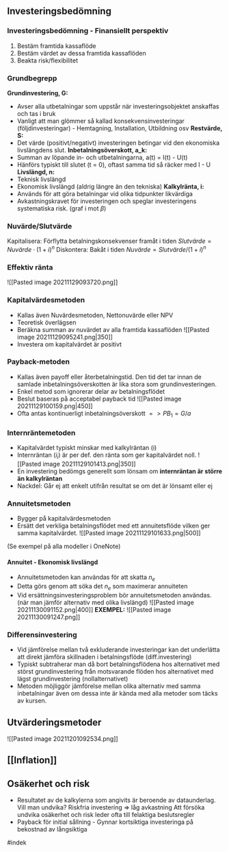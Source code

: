 ## Investeringsbedömning

### Investeringsbedömning - Finansiellt perspektiv
1. Bestäm framtida kassaflöde
2. Bestäm värdet av dessa framtida kassaflöden
3. Beakta risk/flexibilitet

### Grundbegrepp
**Grundinvestering, G:**
- Avser alla utbetalningar som uppstår när investeringsobjektet anskaffas och tas i bruk
- Vanligt att man glömmer så kallad konsekvensinvesteringar (följdinvesteringar)
		- Hemtagning, Installation, Utbildning osv
**Restvärde, S:**
- Det värde (positivt/negativt) investeringen betingar vid den ekonomiska livslängdens slut. 
**Inbetalningsöverskott, a_k:**
- Summan av löpande in- och utbetalningarna, a(t) = I(t) - U(t)
- Hänförs typiskt till slutet (t = 0), oftast samma tid så räcker med I - U
**Livslängd, n:**
- Teknisk livslängd
- Ekonomisk livslängd (aldrig längre än den tekniska)
**Kalkylränta, i:**
- Används för att göra betalningar vid olika tidpunkter likvärdiga
- Avkastningskravet för investeringen och speglar investeringens systematiska risk. (graf i mot $\beta$)

### Nuvärde/Slutvärde
Kapitalisera: Förflytta betalningskonsekvenser framåt i tiden
$Slutvärde = Nuvärde \cdot (1+i)^n$
Diskontera: Bakåt i tiden
$Nuvärde = Slutvärde / (1+i)^n$

### Effektiv ränta
![[Pasted image 20211129093720.png]]

### Kapitalvärdesmetoden
- Kallas även Nuvärdesmetoden, Nettonuvärde eller NPV
- Teoretisk överlägsen
- Beräkna summan av nuvärdet av alla framtida kassaflöden
![[Pasted image 20211129095241.png|350]]
- Investera om kapitalvärdet är positivt

### Payback-metoden
- Kallas även payoff eller återbetalningstid. Den tid det tar innan de samlade inbetalningsöverskotten är lika stora som grundinvesteringen.
- Enkel metod som ignorerar delar av betalningsflödet
- Beslut baseras på acceptabel payback tid
![[Pasted image 20211129100159.png|450]]
- Ofta antas kontinuerligt inbetalningsöverskott $=> PB_1 = G/a$

### Internräntemetoden
- Kapitalvärdet typiskt minskar med kalkylräntan (i)
- Internräntan ($i_i$) är per def. den ränta som ger kapitalvärdet noll.
![[Pasted image 20211129101413.png|350]]
- En investering bedömgs generellt som lönsam om **internräntan är större än kalkylräntan**
- Nackdel: Går ej att enkelt utifrån resultat se om det är lönsamt eller ej

### Annuitetsmetoden
- Bygger på kapitalvärdesmetoden
- Ersätt det verkliga betalningsflödet med ett annuitetsflöde vilken ger samma kapitalvärdet.
![[Pasted image 20211129101633.png|500]]

(Se exempel på alla modeller i OneNote)

#### Annuitet - Ekonomisk livslängd
- Annuitetsmetoden kan användas för att skatta $n_e$
- Detta görs genom att söka det $n_e$ som maximerar annuiteten
- Vid ersättningsinvesteringsproblem bör annuitetsmetoden användas. (när man jämför alternativ med olika livslängd)
![[Pasted image 20211130091152.png|400]]
**EXEMPEL:**
![[Pasted image 20211130091247.png]]

### Differensinvestering
- Vid jämförelse mellan två exkluderande investeringar kan det underlätta att direkt jämföra skillnaden i betalningsflöde (diff.investering)
- Typiskt subtraherar man då bort betalningsflödena hos alternativet med störst grundinvestering från motsvarande flöden hos alternativet med lägst grundinvestering (nollalternativet)
- Metoden möjliggör jämförelse mellan olika alternativ med samma inbetalningar även om dessa inte är kända med alla metoder som täcks av kursen. 

## Utvärderingsmetoder
![[Pasted image 20211201092534.png]]

## [[Inflation]]

## Osäkerhet och risk
- Resultatet av de kalkylerna som angivits är beroende av dataunderlag.
Vill man undvika?
Riskfria investering => låg avkastning
Att försöka undvika osäkerhet och risk leder ofta till felaktiga beslutsregler
- Payback för initial sållning
				- Gynnar kortsiktiga investeringa på bekostnad av långsiktiga


#indek